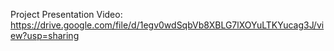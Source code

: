 Project Presentation Video: https://drive.google.com/file/d/1egv0wdSqbVb8XBLG7lXOYuLTKYucag3J/view?usp=sharing
